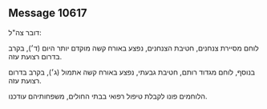 ## Message 10617

דובר צה"ל:

לוחם מסיירת צנחנים, חטיבת הצנחנים, נפצע באורח קשה מוקדם יותר היום (ד׳), בקרב בדרום רצועת עזה. 

בנוסף, לוחם מגדוד רותם, חטיבת גבעתי, נפצע באורח קשה אתמול (ג׳), בקרב בדרום רצועת עזה.  

הלוחמים פונו לקבלת טיפול רפואי בבתי החולים, משפחותיהם עודכנו.

